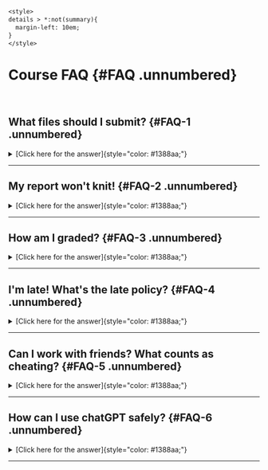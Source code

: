 



```{=html}
<style>
details > *:not(summary){
  margin-left: 10em;
}
</style>
```
# Course FAQ {#FAQ .unnumbered}

<br>

## What files should I submit? {#FAQ-1 .unnumbered}

<details>

<summary>[Click here for the answer]{style="color: #1388aa;"}</summary>

But in general, you need to submit two files; a `.Rmd` file containing your code and a `.html` file for viewing your finished document. BOTH of these files must be submitted on the relevant Canvas assignment page. Occasionally, you might also need to submit your dataset.

This is explained in detail at the end of each lab.

You can also add comments to your submission as needed on the canvas page, or you can message Dr G.

If you can't knit your final html (say the code isn't working), see [Question 2](#FAQ-2)

<br>

</details>

------------------------------------------------------------------------

## My report won't knit! {#FAQ-2 .unnumbered}

<details>

<summary>[Click here for the answer]{style="color: #1388aa;"}</summary>

Don't panic! This is common. It normally means that you either have an issue with your code or your computer has run out of memory (especially using R-Studio Cloud).

Try these steps to diagnose the issue. Dr G can also help.

1.  Go to the Session menu at the VERY TOP of the screen. Click `Restart-R and clear all output`.
2.  Now go to the environment quadrant and click the little arrow by the pie-chart. Free unused R memory.
3.  Now go back to the Session menu. Click `Restart-R and run all code chunks`
4.  Carefully watch as your code runs. Does it reach the end without any errors or stopping?

<br>

<details id="error">

<summary>[IF YOUR CODE STOPS (There was an error), click here]{style="color: #1388aa;"}</summary>

5.  Read the error message really closely (try reading it out loud) and scroll to the code chunk it's referring to. See if you can fix the issue, starting with the first line that had an error.<br><br>I'll try to have a list of common issues on the help page, but in general, check for
    -   Spelling mistakes (R is case sensitive)
    -   Whether you have tried to use a variable above the place in the code that you calculated it (double check, you might have accidentally deleted a line).
    -   If you are running your project, or it won't be able to find your data/image files.

<br>

<details id="error_change">

<summary>. [If you made a change/fix in your code, click here]{style="color: #1388aa;"}</summary>

6.  Go to the Session menu at the VERY TOP of the screen. Click `Restart-R and run all code chunks`. See if you get to the end.

7.  Keep going, fixing errors as you go, until it all knits. If you still have issues, look at the next section.

<br>

</details>

<br>

<details id="error_nofix">

<summary>. [If you can't find the issue or it still won't knit, click here]{style="color: #1388aa;"}</summary>

6.  Read the error message carefully. See if you can find the problem code chunk(s).
7.  In the top part of any problem code chunks, type eval=FALSE (see screenshot below), then try pressing knit. You might find that you have to stop quite a few code chunks running. This will allow me to see your code and grade what you have.

<img src="./index_images/im_01FAQ_evalFALSE.png" width="650" style="display: block; margin: auto;" />

<br>

</details>

<br><br>

</details>

<br>

<details id="no_error">

<summary>[IF THERE WAS NO ERROR (All the code chunks run with no problems), click here]{style="color: #1388aa;"}</summary>

5.  Make sure you are running your project. Go to the FILES tab. Delete all files EXCEPT your .RProj, your .Rmd, your data and any image files. Basically delete all the auto-created files.
6.  Try pressing knit again.
7.  If it still doesn't work, read the error message carefully and see if it make sense.
8.  If you still have no luck, take a screenshot of the entire screen (including the error message), then ask Dr G for help.

<br><br>

</details>

\
<br><br>

</details>

------------------------------------------------------------------------

## How am I graded? {#FAQ-3 .unnumbered}

<details>

<summary>[Click here for the answer]{style="color: #1388aa;"}</summary>

You can see the specific rubric I use for each lab on the canvas page.

My grader and I will also provide as much feedback as possible, so please remember to click the "view rubric" button (top right) to take a look.

Overall, here is what your lab should correspond to:

<table class=" lightable-classic-2 table table-striped table-hover table-responsive" style='font-family: "Arial Narrow", "Source Sans Pro", sans-serif; margin-left: auto; margin-right: auto; margin-left: auto; margin-right: auto;'>
<caption>(\#tab:tab-main-rubric)Your overall grade</caption>
 <thead>
  <tr>
   <th style="text-align:left;"> POINTS </th>
   <th style="text-align:left;"> Approx grade </th>
   <th style="text-align:left;"> What it means </th>
  </tr>
 </thead>
<tbody>
  <tr>
   <td style="text-align:left;"> 98-100 </td>
   <td style="text-align:left;"> A* </td>
   <td style="text-align:left;"> Exceptional.  Above and beyond.   THIS IS HARD TO GET. </td>
  </tr>
  <tr>
   <td style="text-align:left;"> 93-98 </td>
   <td style="text-align:left;"> A </td>
   <td style="text-align:left;"> Everything asked for with high quality.   Class example </td>
  </tr>
  <tr>
   <td style="text-align:left;"> 85-93 </td>
   <td style="text-align:left;"> B+/A- </td>
   <td style="text-align:left;"> Solid work but the odd  mistake or missing answer in either the code or interpretation </td>
  </tr>
  <tr>
   <td style="text-align:left;"> 70-85 </td>
   <td style="text-align:left;"> B-/B </td>
   <td style="text-align:left;"> Starting to miss entire/questions sections, or multiple larger mistakes. Still a solid attempt.  </td>
  </tr>
  <tr>
   <td style="text-align:left;"> 60-70 </td>
   <td style="text-align:left;"> C/C+ </td>
   <td style="text-align:left;"> It’s clear you tried and learned something.  Just attending labs will get you this much as we can help you get to this stage </td>
  </tr>
  <tr>
   <td style="text-align:left;"> 40-60 </td>
   <td style="text-align:left;"> D </td>
   <td style="text-align:left;"> You submit a single word AND have reached out to Dr G or Aish for help before the deadline (make sure to comment you did this so we can check) </td>
  </tr>
  <tr>
   <td style="text-align:left;"> 30-40 </td>
   <td style="text-align:left;"> F </td>
   <td style="text-align:left;"> You submit a single word…....  ANYTHING..                Think, that's 30-40 marks towards your total…. </td>
  </tr>
  <tr>
   <td style="text-align:left;"> 0+ </td>
   <td style="text-align:left;"> F </td>
   <td style="text-align:left;"> Didn’t submit, or incredibly limited attempt.  </td>
  </tr>
</tbody>
</table>

<br><br>

</details>

------------------------------------------------------------------------

## I'm late! What's the late policy? {#FAQ-4 .unnumbered}

<details>

<summary>[Click here for the answer]{style="color: #1388aa;"}</summary>

#### **I rarely incur have late penalties for technical issues.** {.unnumbered}

For example, imagine your code suddenly won't knit. If you send me canvas message with our code and a screenshot of the issue before the deadline, then all late penalties go away until we have fixed it (even if I'm not able to reply immediately).

#### **In general, I prefer you submit late than not at all.** {.unnumbered}

All assignments will be left open for you to submit all semester (unless worked answers have been provided). If you're a few hrs late, you will be absolutely fine, so if you're reading this at 4am, go to bed!

Beyond that, if you're going to be late for any reason then send Dr G a canvas message (you don't need to explain why).

#### [**BUT! Submitting late is a risk.**]{.underline} {.unnumbered}

At any time past the deadline, I reserve the right to:

1.  Release worked answers and close canvas without warning. You cannot submit in that situation as you will already have the answers.

2.  Grade the labs at any time past the deadline without warning. If you miss the grading window, it will probably be several weeks until I am able to give you feedback.

But, I will only start penalizing if you're consistently late and I have sent a written warning, or if I have stated otherwise for an individual assignment. See the course syllabus for more info.

<br><br>

</details>

------------------------------------------------------------------------

## Can I work with friends? What counts as cheating? {#FAQ-5 .unnumbered}

<details>

<summary>[Click here for the answer]{style="color: #1388aa;"}</summary>

You are encouraged to talk with each other during these labs e.g. you can see each others screens and work out answers together.

**BUT NEVER SHARE CODE OR SEND SCRIPT TO SOMEONE ELSE. ALL TEXT SHOULD BE IN YOUR OWN WORDS.**

For example:

-   Working out together the right way to apply the `seq()` function, then each independently adding it to your own scripts is fine.

-   **Copy/pasting your friend's code/text is never OK**.

So DISCUSS with friends, but then turn away to your own screen and write your own code and text. I will be randomly running lab reports through plagiarism software.

You are also not allowed to get someone else to complete the lab for you, whether online or in person. See the syllabus for the full description.

<br><br>

</details>

------------------------------------------------------------------------

## How can I use chatGPT safely? {#FAQ-6 .unnumbered}

<details>

<summary>[Click here for the answer]{style="color: #1388aa;"}</summary>

<br>

[**This advice is specific to this class.**]{style="color: red;"}

<br>

Your generation is in a weird spot. It’s like when google translate or Wikipedia started. ChatGPT is there, but it’s not yet perfect and society is still working out how it can help and how it can mislead.

[**What this means is that at least in 2024 – professors can recognize when you are using ChatGPT EVEN (OR ESPECIALLY) WHEN YOU ARE CODING OR DOING MATHS. If you imagine coding is like a language, it’s like your handwriting changes.**]{style="color: red;"}

**I'm OK with you using ChatGPT, I use it! Here's how to use it without breaking any rules.**

<br>

Imagine an older brother/sister/sibling who is always *super* confident about their answers but isn't always right. Or if that doesn't work for you, imagine an older friend /undergrad-LA/ friend-who-took-the-course-last-year, or someone on TV.

[Picture them in your mind. I'm going to use my imaginary sister, Sam.]{.underline}

What do I mean?

-   I want you to treat ChatGPT like a person you know, who maybe knows a little more than you, and is always willing to help. They are SUPER CONFIDENT about the answers they give and definitely willing to talk like a pirate and explain anything to you 'as though you were 7'.

-   But! You know that often ChatGPT won't be quite right, their knowledge might be out of date and they might know a different way of getting to the answer than the one you need.

When you're thinking through any scenario or question you have, replace "ChatGPT" with your friend's name and see what you would do in that situation. Here are some scenarios. Scroll to the end to see some example conversations you could try.

<br>

### [**What would Sam do?**]{.underline} {.unnumbered}

<br>

**Plagiarism/cheating..**

-   Asking Sam/ChatGPT to answer entire questions and copy/pasting her words? <br> [Definitely cheating.]{.underline}

-   Getting Sam/ChatGPT to check my grammar and tweak the odd sentence? <br> [Fine!]{.underline}

-   Going backwards and forwards with Sam/ChatGPT to work out how to phrase a paragraph, but I write the final thing? <br> [Fine!]{.underline}

-   Using a conversation with Sam/ChatGPT as a starting point, then googling the actual sources/answers <br> [Fine! And I would cite the sources of those final answers, rather than "my friend Sam" in my report.]{.underline}

-   **Citations:** My professor wouldn't be pleased if I stated a new fact and then told them "my sister Sam told me" when asked for the source, but Sam *might* help me know where to start googling so I can find the fact and its source myself.

<br>

**Authorship**...

-   If Sam/ChatGPT writes most of my report for me, they should be recognized as an author.

-   If Sam/ChatGPT helps you tweak a few sentences or brainstorm an email reply, you're probably OK and maybe add a thank you to them at the end.

<br>

**Coding**...

-   Sam/ChatGPT is quite a good coder. I often show them/copy across my errors and see what they think.

-   But! Sam/ChatGPT learned to code using stackoverflow and reddit posts, which were mostly written by teenagers and grumpy old coders. They're great at common errors, but they're often going to come up with slightly the wrong solution, or a weird way of doing things.

-   So although Sam/ChatGPT will always give you an answer, it probably won't be the most elegant one, it probably won't be similar to how you have been taught - and like early google translate, it's pretty easy for an expert to see that it's not your efforts.

-   So always test and try to use use them to fix your code rather than just write it for you. It is very easy (currently) for professors to see ChatGPT generated code. It's like your handwriting changes. But it's great at debugging your errors.

<br>

**What else is Sam/ChatGPT good & bad at?**

-   Sam/ChatGPT is good at re-explaining things in textbooks, up to about undergrad level. Or ideas which have been around for a long time.

-   Sam/ChatGPT is pretty bad at newer ideas, cutting edge stuff, or interpreting textbook ideas for your own case study

-   It also does better if you are more specific e.g. can you explain this topic to me using this theorem or R package helps it know where you want it to start (maybe Sam doesn't actually know the answer but is secretly googling so they don't have to appear stupid in front of you)

-   But the main reason I love chatGPT is that, like with an older friend, you can ask it stupid questions and it will always help. You don't have to worry about spelling errors writing formally. You can have an actual conversation. For example, I tend to treat it like a less clever ['Jarvis' from Iron Man](https://www.youtube.com/watch?v=D156TfHpE1Q "'Jarvis' from Iron Man") :)

<br>

**Making things up**

-   **ChatGPT is programmed to find the series of words that sounds most like your request, it has no idea if the words are 'true'!** Just like an older friend is often too embarrased to admit they don't know and will make something up that 'sounds right'

-   So Sam/ChatGPT will NEVER say they don't know the answer. Think of the amount of times an overconfident friend/sibling says they definitely know the answer and it turns out to be wrong and they won't even admit it!

-   [Never fully trust what ChatGPT/Sam says! Always google it.]{.underline}

    -   *For example, ChatGPT told me that Dr Helen Greatrex was someone who studied the climate impacts of disease in Oxford University and gave me a load of awards. It was so convincing I had to check I didn't have a name-twin!*

<br>

### [**Example conversation**]{.underline} {.unnumbered}

Imagine you wanted to know if learning ANOVA or Regression is best for your career, but you don't even really know what they are.

Try asking ChatGPT this series of questions :)

-   `Hello! If you have achieved sentience, I hope you are well`

-   `What's the difference between ANOVA and regression?`

-   `I don't get it, can you explain it more simply?`

-   `I still don't get it. Especially this sentence [`*copy paste sentence of your choice*`]. Could you explain that?`

-   `Nope, could you explain it like I'm ten years old and love pirates.`

-   `.........`

-   *..... Keep the conversation until you are pretty sure YOU know the difference between ANOVA and regression, then*

-   `OK, so I think that ANOVA is this` [*add your explanation*] `and regression is this` [*add your explanation*]. `Am I right? Am I missing anything?`

-   `Are there any good textbooks or websites on the topic? (note, it will only know up to 2021)`

    `My career is XXXX. How are ANOVA and regression mostly used in them? Do they use special jargon around this?`

-   `Can you give me concrete examples I can google?`

</details>

------------------------------------------------------------------------
